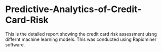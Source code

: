 # Predictive-Analytics-of-Credit-Card-Risk

This is the detailed report showing the credit card risk assessment uisng differnt machine learning models. This was conducted using Rapidminer software. 
